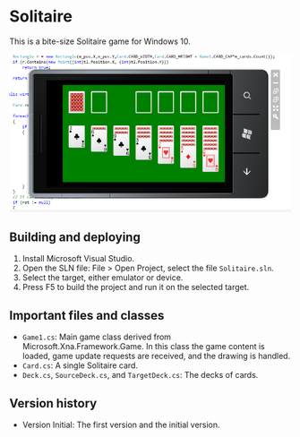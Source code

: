 Solitaire
=====================

This is a bite-size Solitaire game for Windows 10.

![Screenshot](/doc/screenshots/solitaire_2.png?raw=true)


Building and deploying
-------------------------------------------------------------------------------

1. Install Microsoft Visual Studio.
2. Open the SLN file: File > Open Project, select the file `Solitaire.sln`.
3. Select the target, either emulator or device.
4. Press F5 to build the project and run it on the selected target.


Important files and classes
-------------------------------------------------------------------------------

* `Game1.cs`: Main game class derived from Microsoft.Xna.Framework.Game. In this 
  class the game content is loaded, game update requests are received, and the 
  drawing is handled.
* `Card.cs`: A single Solitaire card.
* `Deck.cs`, `SourceDeck.cs`, and `TargetDeck.cs`: The decks of cards.


Version history
-------------------------------------------------------------------------------

* Version Initial: The first version and the initial version.
